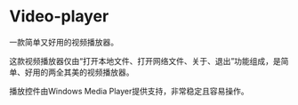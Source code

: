 # Video-player
一款简单又好用的视频播放器。

这款视频播放器仅由“打开本地文件、打开网络文件、关于、退出”功能组成，是简单、好用的两全其美的视频播放器。

播放控件由Windows Media Player提供支持，非常稳定且容易操作。

